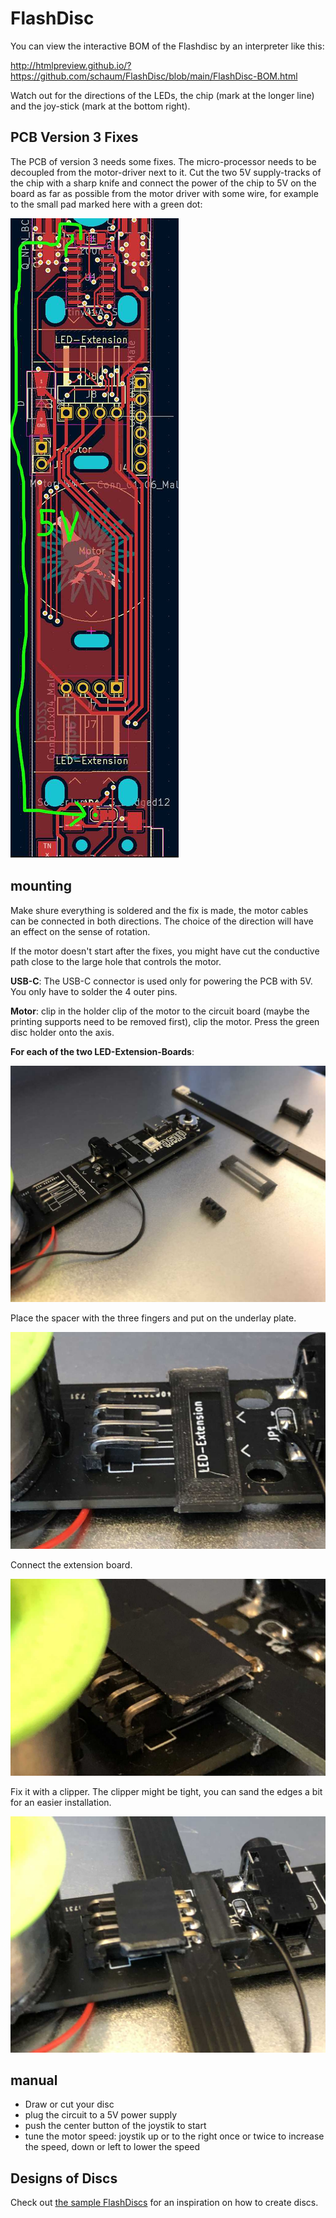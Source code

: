 # FlashDisc

You can view the interactive BOM of the Flashdisc by an interpreter like this: 

http://htmlpreview.github.io/?https://github.com/schaum/FlashDisc/blob/main/FlashDisc-BOM.html

Watch out for the directions of the LEDs, the chip (mark at the longer line) and the joy-stick (mark at the bottom right).

## PCB Version 3 Fixes

The PCB of version 3 needs some fixes. The micro-processor needs to be decoupled from the motor-driver next to it. Cut the two 5V supply-tracks of the chip with a sharp knife and connect the power of the chip to 5V on the board as far as possible from the motor driver with some wire, for example to the small pad marked here with a green dot:

![PCB-v3-fix](KorrekturPCB-V3.jpg)


## mounting

Make shure everything is soldered and the fix is made, the motor cables can be connected in both directions. The choice of the direction will have an effect on the sense of rotation.

If the motor doesn't start after the fixes, you might have cut the conductive path close to the large hole that controls the motor.

**USB-C**: The USB-C connector is used only for powering the PCB with 5V. You only have to solder the 4 outer pins.

**Motor**: clip in the holder clip of the motor to the circuit board (maybe the printing supports need to be removed first), clip the motor. Press the green disc holder onto the axis.

**For each of the two LED-Extension-Boards**: 

![mountig](mounting.jpg)

Place the spacer with the three fingers and put on the underlay plate.

![spacers](spacer1.jpg)

Connect the extension board. 

![with extension board](spacer2.jpg)

Fix it with a clipper. The clipper might be tight, you can sand the edges a bit for an easier installation.

![clip and fix](clip.jpg)

## manual

- Draw or cut your disc
- plug the circuit to a 5V power supply
- push the center button of the joystik to start
- tune the motor speed: joystik up or to the right once or twice to increase the speed, down or left to lower the speed

## Designs of Discs

Check out [the sample FlashDiscs](FlashDiscs/) for an inspiration on how to create discs.